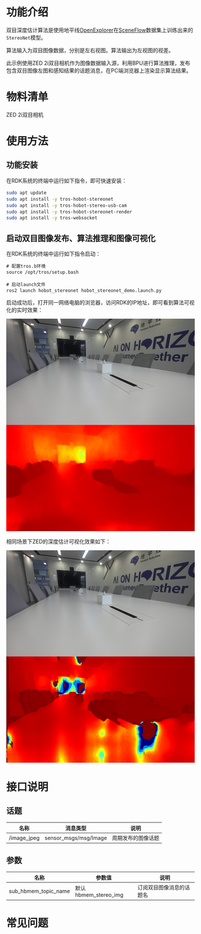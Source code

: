 # 功能介绍

双目深度估计算法是使用地平线[OpenExplorer](https://developer.horizon.ai/api/v1/fileData/horizon_j5_open_explorer_cn_doc/hat/source/examples/stereonet.html)在[SceneFlow](https://lmb.informatik.uni-freiburg.de/resources/datasets/SceneFlowDatasets.en.html)数据集上训练出来的`StereoNet`模型。

算法输入为双目图像数据，分别是左右视图。算法输出为左视图的视差。

此示例使用ZED 2i双目相机作为图像数据输入源，利用BPU进行算法推理，发布包含双目图像左图和感知结果的话题消息，在PC端浏览器上渲染显示算法结果。

# 物料清单

ZED 2i双目相机

# 使用方法

## 功能安装

在RDK系统的终端中运行如下指令，即可快速安装：

```bash
sudo apt update
sudo apt install -y tros-hobot-stereonet
sudo apt install -y tros-hobot-stereo-usb-cam
sudo apt install -y tros-hobot-stereonet-render
sudo apt install -y tros-websocket
```

## 启动双目图像发布、算法推理和图像可视化

在RDK系统的终端中运行如下指令启动：

```shell
# 配置tros.b环境
source /opt/tros/setup.bash

# 启动launch文件
ros2 launch hobot_stereonet hobot_stereonet_demo.launch.py 
```

启动成功后，打开同一网络电脑的浏览器，访问RDK的IP地址，即可看到算法可视化的实时效果：

![stereonet_rdk](img/stereonet_rdk.png)

相同场景下ZED的深度估计可视化效果如下：

![stereonet_zed](img/stereonet_zed.png)

# 接口说明

## 话题

| 名称         | 消息类型                             | 说明                                     |
| ------------ | ------------------------------------ | ---------------------------------------- |
| /image_jpeg  | sensor_msgs/msg/Image                | 周期发布的图像话题             |

## 参数

| 名称                         | 参数值   | 说明     |
| --------------------------- | ------------------------ | ------------------------------ |
| sub_hbmem_topic_name        | 默认hbmem_stereo_img | 订阅双目图像消息的话题名                        |

# 常见问题
